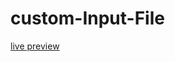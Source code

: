 # custom-Input-File
[live preview](https://mezianekhalil.github.io/custom-Input-File/views/home.html)
